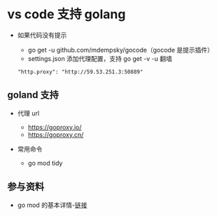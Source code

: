 # vs code 支持 golang

- 如果代码没有提示

  - go get -u github.com/mdempsky/gocode（gocode 是提示插件）
  - settings.json 添加代理配置，支持 go get -v -u 翻墙

  ```proxy
  "http.proxy": "http://59.53.251.3:50889"
  ```

## goland 支持

- 代理 url

  - https://goproxy.io/
  - https://goproxy.cn/

- 常用命令

  - go mod tidy

## 参与资料

- go mod 的基本详情-[链接](https://segmentfault.com/a/1190000016146377)
